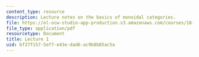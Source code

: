 ```yaml
---
content_type: resource
description: Lecture notes on the basics of monoidal categories.
file: https://ol-ocw-studio-app-production.s3.amazonaws.com/courses/18-769-topics-in-lie-theory-tensor-categories-spring-2009/bf27f1575ef7e43edad6ac9b8b85ac5a_MIT18_769S09_lec01.pdf
file_type: application/pdf
resourcetype: Document
title: Lecture 1
uid: bf27f157-5ef7-e43e-dad6-ac9b8b85ac5a
---
```

